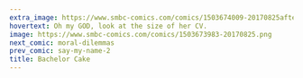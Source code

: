 ```yaml
---
extra_image: https://www.smbc-comics.com/comics/1503674009-20170825after.png
hovertext: Oh my GOD, look at the size of her CV.
image: https://www.smbc-comics.com/comics/1503673983-20170825.png
next_comic: moral-dilemmas
prev_comic: say-my-name-2
title: Bachelor Cake
---
```


